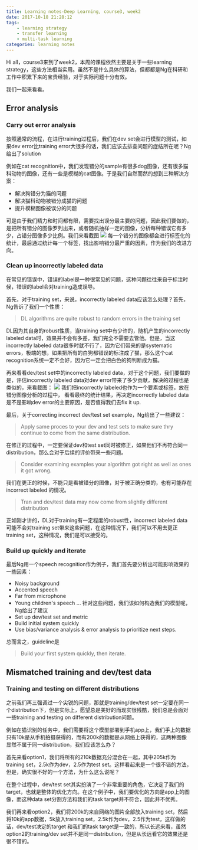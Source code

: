 ```yaml
---
title: Learning notes-Deep Learning, course3, week2
date: 2017-10-18 21:28:12
tags: 
	- learning strategy
	- transfer learning
	- multi-task learning	
categories: learning notes
---
```

Hi all，course3来到了week2，本周的课程依然主要是关于一些learning strategy，这些方法相当实用。虽然不是什么具体的算法，但都都是Ng在科研和工作中积累下来的宝贵经验，对于实际问题十分有效。

我们一起来看看。
<!--more-->
## Error analysis
### Carry out error analysis
按照通常的流程，在进行training过程后，我们在dev set会进行模型的测试，如果dev error比training error大很多的话，我们应该去排查问题的症结所在呢？Ng给出了solution

例如在cat recognition中，我们发现错分的sample有很多dog图像，还有很多猫科动物的图像，还有一些是模糊的cat图像。于是我们自然而然的想到三种解决方案：
* 解决狗错分为猫的问题
* 解决猫科动物被错分成猫的问题
* 提升模糊图像被误分的问题

可是由于我们精力和时间都有限，需要找出误分最主要的问题，因此我们要做的，是把所有错分的图像罗列出来，或者随机抽样一定的图像，分析每种错误它有多少，占错分图像多少比例。我们来看截图
![](http://otmy7guvn.bkt.clouddn.com/blog/10/10-1.png) 
每一个错分的图像都会进行标签化的统计，最后通过统计每一个标签，找出影响错分最严重的因素，作为我们的改进方向。
### Clean up incorrectly labeled data
在常见的错误中，错误的label是一种很常见的问题，这种问题往往来自于标注时候，错误的label会对training造成误导。

首先，对于training set，来说，incorrectly labeled data应该怎么处理？首先，Ng告诉了我们一个性质：

> DL algorithms are quite robust to random errors in the training set

DL因为其自身的robust性质，当training set中有少许的，随机产生的incorrectly labeled data时，效果并不会有多差，我们完全不需要去管他。但是，当这incorrectly labeled data很多时就不行了，因为它们带来的是systematic errors，极端的想，如果把所有的白狗都错误的标注成了猫，那么这个cat recognition系统一定不会好，因为它一定会把白色的狗判断成为猫。

再来看看dev/test set中的incorrectly labeled data，对于这个问题，我们要做的是，评估incorrectly labeled data对dev error带来了多少贡献，解决的过程也是类似的，来看截图：
![](http://otmy7guvn.bkt.clouddn.com/blog/10/10-2.png) 
我们把incorrectly labeled也作为一个要素或标签，放在错分图像分析的过程中，
看看最终的统计结果，再决定incorrectly labeled data是不是影响dev error的主要原因，是否值得我们去fix it up.

最后，关于correcting incorrect dev/test set example，Ng给出了一些建议：
> Apply same proces to your dev and test sets to make sure thry continue to come from the same distribution.

在修正的过程中，一定要保证dev和test set同时被修正，如果他们不再符合同一distribution，那么会对于后续的评价带来一些问题。

> Consider examining examples your algorithm got right as well as ones it got wrong.

我们在更正的时候，不能只是看被错分的图像，对于被正确分类的，也有可能存在incorrect labeled 的情况。

> Tran and dev/test data may now come from slightly different distribution

正如刚才讲的，DL对于training有一定程度的robust性，incorrect labeled data可能不会对training set带来这些问题，在这种情况下，我们可以不用去更正training set，这种情况，我们是可以接受的。

### Build up quickly and iterate
最后Ng用一个speech recognition作为例子，我们首先要分析出可能影响效果的一些因素：
* Noisy background
* Accented speech
* Far from microphone
* Young children's speech
...
针对这些问题，我们该如何构造我们的模型呢，Ng给出了建议
* Set up dev/test set and metric
* Build initial system quickly
* Use bias/variance analysis & error analysis to prioritize next steps.

总而言之，guideline是
> Build your first system quickly, then iterate.

## Mismatched training and dev/test data
### Training and testing on different distributions
之前我们再三强调过一个尖锐的问题，那就是training/dev/test set一定要在同一个distribution下，但是实际上，愿望总是美好的而现实很残酷，我们总是会面对一些training and testing on different distribution问题。

例如在猫识别的任务中，我们需要将这个模型部署到手机app上，我们手上的数据只有10k是从手机拍摄获得的，而有200k的数据是从网络上获得的，这两种图像显然不属于同一distribution，我们应该怎么办？

首先来看option1，我们将所有的210k数据充分混合在一起，其中205k作为training set，2.5k作为dev，2.5作为test set。这样看起来是一个很不错的方法，但是，确实很不好的一个方法，为什么这么说呢？

在整个过程中，dev/test set其实扮演了一个非常重要的角色，它决定了我们的target，也就是整体的优化方向。在这个例子中，我们要优化的方向是app上的图像，而这种data set分割方法和我们的task target并不符合，因此并不优秀。

我们再来看option2，我们将200k的来自网络的图片全部放入training set，然后将10k的app数据，5k放入training set，2.5k作为dev，2.5作为test，这样做的话，dev/test决定的target 和我们的task target是一致的，所以长远来看，虽然option2的training/dev set并不是同一distribution，但是从长远看它的效果还是很不错的。